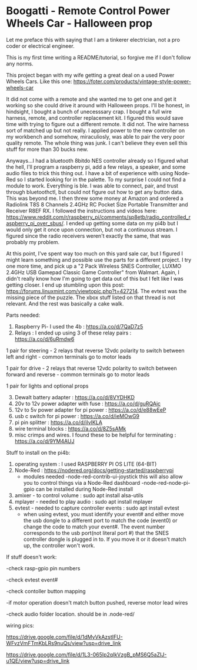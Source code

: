 # Boogatti - Remote Control Power Wheels Car - Halloween prop
Let me preface this with saying that I am a tinkerer electrician, not a pro coder or electrical engineer.

This is my first time writing a README/tutorial, so forgive me if I don't follow any norms.

This project began with my wife getting a great deal on a used Power Wheels Cars. 
Like this one: https://foter.com/products/vintage-style-power-wheels-car

It did not come with a remote and she wanted me to get one and get it working so she could drive it around with Halloween props.
I'll be honest, in hindsight, I bought a bunch of unecesssary crap.
I bought a full wire harness, remote, and controller replacement kit. 
I figured this would save time with trying to figure out a different remote.
It did not. The wire harness sort of matched up but not really. 
I applied power to the new controller on my workbench and somehow, miraculiosly, was able to pair the very poor quality remote.
The whole thing was junk. I can't believe they even sell this stuff for more than 30 bucks new.

Anyways...I had a bluetooth 8bitdo NES controller already so I figured what the hell, I'll program a raspberry pi, add a few relays, 
a speaker, and some audio files to trick this thing out. I have a bit of experience with using Node-Red so I started looking for in the palette. To my surprise I could not find a module to work. Everything is ble. I was able to connect, pair, and trust through bluetoothctl, but could not figure out how to get any button data. This was beyond me.  I then threw some money at Amazon and ordered a Radiolink T8S 8 Channels 2.4GHz RC Pocket Size Portable Transmitter and Receiver R8EF RX.
I followed the instructions and videos here: https://www.reddit.com/r/raspberry_pi/comments/sp8etb/radio_controlled_raspberry_pi_over_sbus/.
I ended up getting some data on my pi4b but I would only get it once upon connection, but not a continuous stream. I figured since the radio receivers weren't exactly the same, that was probably my problem.

At this point, I've spent way too much on this yard sale car, but I figured I might learn something and possible use the parts for a different project. I try one more time, and pick up a "2 Pack Wireless SNES Controller, LUXMO 2.4GHz USB Gamepad Classic Game Controller" from Walmart.
Again, I didn't really know how I'm going to get data out of this but I felt like I was getting closer. I end up stumbling upon this post: https://forums.linuxmint.com/viewtopic.php?t=427214. The evtest was the missing piece of the puzzle. The xbox stuff listed on that thread is not relevant.
And the rest was basically a cake walk.

Parts needed:
1. Raspberry Pi- I used the 4b : https://a.co/d/7QaD7z5
2. Relays : I ended up using 3 of these relay pairs : https://a.co/d/6uRmdw6

  1 pair for steering - 2 relays that reverse 12vdc polarity to switch between left and right - common terminals go to motor leads

  1 pair for drive - 2 relays that reverse 12vdc polarity to switch between forward and reverse - common terminals go to motor leads

  1 pair for lights and optional props

3. Dewalt battery adapter : https://a.co/d/8VYDHKD
4. 20v to 12v power adapter with fuse : https://a.co/d/guRQAic
5. 12v to 5v power adapter for pi power : https://a.co/d/e88wEeP
6. usb c switch for pi power : https://a.co/d/ieMOwG9
7. pi pin splitter : https://a.co/d/iIvIKLA
8. wire terminal blocks : https://a.co/d/8Z5sAMk
9. misc crimps and wires. I found these to be helpful for terminating : https://a.co/d/9YM4AUJ

Stuff to install on the pi4b:
1. operating system : I used RASPBERRY PI OS LITE (64-BIT)
2. Node-Red : https://nodered.org/docs/getting-started/raspberrypi
    - modules needed
        -node-red-contrib-ui-joystick     this will also allow you to control things via a Node-Red dashboard
        -node-red-node-pi-gpio            can be installed during Node-Red install
3. amixer - to control volume : sudo apt install alsa-utils
4. mplayer - needed to play audio : sudo apt install mplayer
5. evtest - needed to capture controller events  : sudo apt install evtest
   - when using evtest, you must identify your event# and either move the usb dongle to a different port to match the code (event0) or change the code to match your         event#.  The event number corresponds to the usb port(not literal port #) that the SNES controller dongle is plugged in to. If you move it or it doesn't              match up, the controller won't work.

If stuff doesn't work:

  -check rasp-gpio pin numbers

  -check evtest event#

  -check contoller button mapping

  -if motor operation doesn't match button pushed, reverse motor lead wires

  -check audio folder location. should be in .node-red/

  wiring pics:

  https://drive.google.com/file/d/1dMyVkAzstIFU-WFvzVmFTmKbLRs9nuQs/view?usp=drive_link

  https://drive.google.com/file/d/1L3-065Ip2qIkVzgB_pMS6Q5aZIJ-u1QE/view?usp=drive_link



